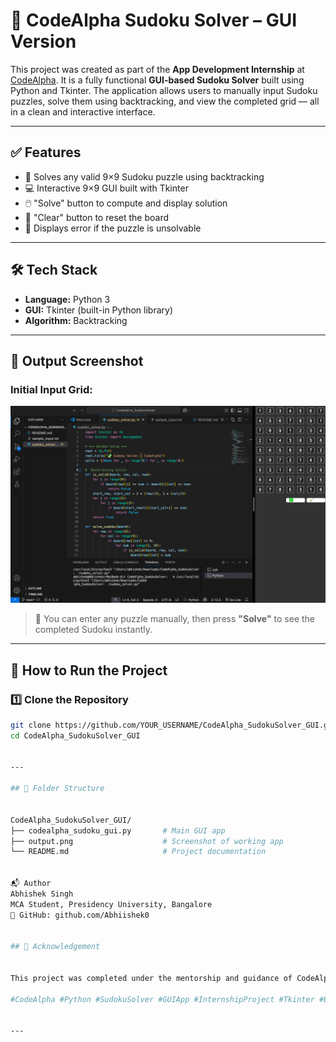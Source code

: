 # 🧩 CodeAlpha Sudoku Solver – GUI Version

This project was created as part of the **App Development Internship** at [CodeAlpha](https://codealpha.tech). It is a fully functional **GUI-based Sudoku Solver** built using Python and Tkinter. The application allows users to manually input Sudoku puzzles, solve them using backtracking, and view the completed grid — all in a clean and interactive interface.

---

## ✅ Features

- 🧠 Solves any valid 9×9 Sudoku puzzle using backtracking
- 💻 Interactive 9×9 GUI built with Tkinter
- 🖱️ "Solve" button to compute and display solution
- 🔄 "Clear" button to reset the board
- 🚫 Displays error if the puzzle is unsolvable

---

## 🛠️ Tech Stack

- **Language:** Python 3
- **GUI:** Tkinter (built-in Python library)
- **Algorithm:** Backtracking

---

## 📸 Output Screenshot

### Initial Input Grid:
![Sudoku Input Grid](output.png)

> 📌 You can enter any puzzle manually, then press **"Solve"** to see the completed Sudoku instantly.

---

## 🚀 How to Run the Project

### 1️⃣ Clone the Repository

```bash
git clone https://github.com/YOUR_USERNAME/CodeAlpha_SudokuSolver_GUI.git
cd CodeAlpha_SudokuSolver_GUI


---

## 📂 Folder Structure


CodeAlpha_SudokuSolver_GUI/
├── codealpha_sudoku_gui.py       # Main GUI app
├── output.png                    # Screenshot of working app
└── README.md                     # Project documentation


📬 Author
Abhishek Singh
MCA Student, Presidency University, Bangalore
🔗 GitHub: github.com/Abhiishek0


## 📢 Acknowledgement


This project was completed under the mentorship and guidance of CodeAlpha as part of their App Development Internship.

#CodeAlpha #Python #SudokuSolver #GUIApp #InternshipProject #Tkinter #Backtracking


---
